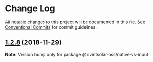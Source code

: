 # Change Log

All notable changes to this project will be documented in this file.
See [Conventional Commits](https://conventionalcommits.org) for commit guidelines.

## [1.2.8](https://github.com/vivintsolar-oss/react-native-components/compare/@vivintsolar-oss/native-vs-input@1.2.7...@vivintsolar-oss/native-vs-input@1.2.8) (2018-11-29)

**Note:** Version bump only for package @vivintsolar-oss/native-vs-input
